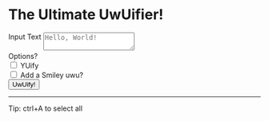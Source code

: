 <h1>The Ultimate UwUifier!</h1>
<div class="rendered-form">
    <div class="formbuilder-text form-group field-in-str">
        <label style="vertical-align:top" for="in-str" class="formbuilder-text-label">Input Text<span class="tooltip-element" tooltip="The text wished to be UwUified"></span></label>
        <textarea type="text" placeholder="Hello, World!" class="form-control" name="in-str" access="false" id="in-str" title="The text wished to be UwUified"></textarea>
    </div>
    <div class="formbuilder-checkbox-group form-group field-yu-smiley">
        <label for="yu-smiley" class="formbuilder-checkbox-group-label">Options<span class="tooltip-element" tooltip="Extra Options... Experiment with these!">?</span></label>
        <div class="checkbox-group">
            <div class="formbuilder-checkbox">
                <input name="yu-smiley[]" access="false" id="yu-smiley-0" value="yu" type="checkbox">
                <label for="yu-smiley-0">YUify</label>
            </div>
            <div class="formbuilder-checkbox">
                <input name="yu-smiley[]" access="false" id="yu-smiley-1" value="smiley" type="checkbox">
                <label for="yu-smiley-1">Add a Smiley uwu?</label>
            </div>
        </div>
    </div>
    <div class="formbuilder-button form-group field-uwuify">
        <button type="button" name="uwuify" value="true" access="false" style="default" id="uwuify" onclick="uwuwuwu()">UwUify!</button>
    </div>
</div>
<hr></hr>
Tip: ctrl+A to select all

<script type="text/javascript">
const SMILEYS = [
    "(ᵘʷᵘ)",
    "(ᵘﻌᵘ)",
    "(◡ ω ◡)",
    "(◡ ꒳ ◡)",
    "(◡ w ◡)",
    "(◡ ሠ ◡)",
    "(˘ω˘)",
    "(⑅˘꒳˘)",
    "(˘ᵕ˘)",
    "(˘ሠ˘)",
    "(˘³˘)",
    "(˘ε˘)",
    "(˘˘˘)",
    "( ᴜ ω ᴜ )",
    "(„ᵕᴗᵕ„)",
    "(ㅅꈍ ˘ ꈍ)",
    "(⑅˘꒳˘)",
    "( ｡ᵘ ᵕ ᵘ ｡)",
    "( ᵘ ꒳ ᵘ ✼)",
    "( ˘ᴗ˘ )",
    "(ᵕᴗ ᵕ⁎)",
    "*:･ﾟ✧(ꈍᴗꈍ)✧･ﾟ:*",
    "*˚*(ꈍ ω ꈍ).₊̣̇.",
    "(。U ω U。)",
    "(U ᵕ U❁)",
    "(U ﹏ U)",
    "(◦ᵕ ˘ ᵕ◦)",
    "ღ(U꒳Uღ)",
    "♥(。U ω U。)",
    "– ̗̀ (ᵕ꒳ᵕ) ̖́-",
    "( ͡U ω ͡U )",
    "( ͡o ᵕ ͡o )",
    "( ͡o ꒳ ͡o )",
    "( ˊ.ᴗˋ )",
    "(ᴜ‿ᴜ✿)",
    "~(˘▾˘~)",
    "(｡ᴜ‿‿ᴜ｡)",
    "uwu",
    "owo",
]

function choose(choices) {
  var index = Math.floor(Math.random() * choices.length);
  return choices[index];
}

const ER_REPLACE = /(\b\w{2,})er\b/g
const YU_REPLACE = /(?<!\b)(u|U)/g
const UWU = {"r": "w", "l": "w", "R": "W", "L": "W"}
const YU = {"u": "yu", "U": "yU"}

function do_uwu(entry) {
    entry = entry.replaceAll(ER_REPLACE, "$1a")
    for (let ch in UWU) {
        entry = entry.replaceAll(ch, UWU[ch])
    }
    return entry
}

function do_yu(entry) {
    entry = entry.replaceAll(YU_REPLACE, "y$1")
    return entry
}

function do_smiley(entry) {
    final = []
    entry = entry.split(" ")
    for (let word of entry) {
        if    (word.endsWith(".")
            || word.endsWith("?")
            || word.endsWith("!")) {
            final.push(word + " " + choose(SMILEYS))
        } else {
            final.push(word)
        }
    }
    return final.join(" ")
}

function uwu(entry, yu=false, smiley=false) {
    if (entry.length == 0)
        return entry
    if (yu)
        entry = do_yu(entry)
    entry = do_uwu(entry)
    if (smiley)
        entry = do_smiley(entry)
    return entry
}
function uwuwuwu() {
    input_str = document.getElementById("in-str").value
    flg_yu = document.getElementById("yu-smiley-0").checked
    flg_smiley = document.getElementById("yu-smiley-1").checked
    document.getElementById("in-str").value = uwu(input_str, flg_yu, flg_smiley)
}
</script>
